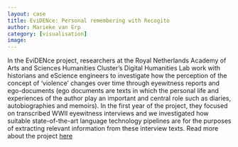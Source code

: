 ```yaml
---
layout: case
title: EviDENce: Personal remembering with Recogito
author: Marieke van Erp
category: [visualisation]
image: 
---
```


In the EviDENce project, researchers at the Royal Netherlands Academy of Arts and Sciences Humanities Cluster’s Digital Humanities Lab 
work with historians and eScience engineers to investigate how the perception of the concept of ‘violence’ changes over time through 
eyewitness reports and ego-documents (ego documents are texts in which the personal life and experiences of the author play an important 
and central role such as diaries, autobiographies and memoirs). In the first year of the project, they focused on transcribed WWII 
eyewitness interviews and we investigated how suitable state-of-the-art language technology pipelines are for the purposes of extracting 
relevant information from these interview texts. Read more about the project [here](https://pro.europeana.eu/page/issue-12-pelagios#alternative-uses-of-recogito)

